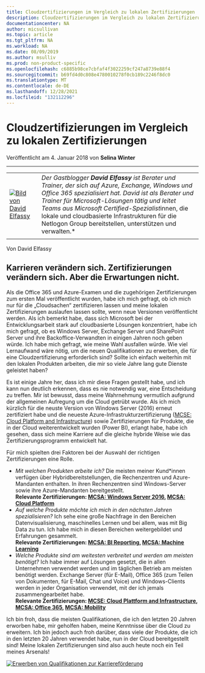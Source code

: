 ```yaml
---
title: Cloudzertifizierungen im Vergleich zu lokalen Zertifizierungen | Microsoft-Dokumentation
description: Cloudzertifizierungen im Vergleich zu lokalen Zertifizierungen
documentationcenter: NA
author: micsullivan
ms.topic: article
ms.tgt_pltfrm: NA
ms.workload: NA
ms.date: 08/09/2019
ms.author: msulliv
ms.prod: non-product-specific
ms.openlocfilehash: c6885b98ce7cbfaf4f3022259cf247a8739e88f4
ms.sourcegitcommit: b69fd4d0c808e4780010278f0cb189c2246f8dc0
ms.translationtype: MT
ms.contentlocale: de-DE
ms.lasthandoff: 12/28/2021
ms.locfileid: "132112296"
---
```

# <a name="cloud-vs-on-premises-certification"></a>Cloudzertifizierungen im Vergleich zu lokalen Zertifizierungen

Veröffentlicht am 4. Januar 2018 von **Selina Winter**

___

| | |
| --- | --- |
| [![Bild von David Elfassy](images/david-elfassy.jpg)](images/david-elfassy.jpg) | *Der Gastblogger **David Elfassy** ist Berater und Trainer, der sich auf Azure, Exchange, Windows und Office 365 spezialisiert hat. David ist als Berater und Trainer für Microsoft-Lösungen tätig und leitet Teams aus Microsoft Certified-Spezialist*innen, die lokale und cloudbasierte Infrastrukturen für die Netlogon Group bereitstellen, unterstützen und verwalten.* |
| | |

Von David Elfassy

## <a name="careers-change-certifications-change-expectations-dont"></a>Karrieren verändern sich. Zertifizierungen verändern sich. Aber die Erwartungen nicht.

Als die Office 365 und Azure-Examen und die zugehörigen Zertifizierungen zum ersten Mal veröffentlicht wurden, habe ich mich gefragt, ob ich mich nur für die „Cloudsachen“ zertifizieren lassen und meine lokalen Zertifizierungen auslaufen lassen sollte, wenn neue Versionen veröffentlicht werden. Als ich bemerkt habe, dass sich Microsoft bei der Entwicklungsarbeit stark auf cloudbasierte Lösungen konzentriert, habe ich mich gefragt, ob es Windows Server, Exchange Server und SharePoint Server und ihre Backoffice-Verwandten in einigen Jahren noch geben würde. Ich habe mich gefragt, wie meine Wahl ausfallen würde. Wie viel Lernaufwand wäre nötig, um die neuen Qualifikationen zu erwerben, die für eine Cloudzertifizierung erforderlich sind? Sollte ich einfach weiterhin mit den lokalen Produkten arbeiten, die mir so viele Jahre lang gute Dienste geleistet haben?

Es ist einige Jahre her, dass ich mir diese Fragen gestellt habe, und ich kann nun deutlich erkennen, dass es nie notwendig war, eine Entscheidung zu treffen. Mir ist bewusst, dass meine Wahrnehmung vermutlich aufgrund der allgemeinen Aufregung um die Cloud getrübt wurde. Als ich mich kürzlich für die neuste Version von Windows Server (2016) erneut zertifiziert habe und die neueste Azure-Infrastrukturzertifizierung ([MCSE: Cloud Platform and Infrastructure](https://www.microsoft.com/learning/mcse-cloud-platform-infrastructure.aspx)) sowie Zertifizierungen für Produkte, die in der Cloud weiterentwickelt wurden (Power BI), erlangt habe, habe ich gesehen, dass sich meine Karriere auf die gleiche hybride Weise wie das Zertifizierungsprogramm entwickelt hat.

Für mich spielten drei Faktoren bei der Auswahl der richtigen Zertifizierungen eine Rolle.

- *Mit welchen Produkten arbeite ich?* Die meisten meiner Kund*innen verfügen über Hybridbereitstellungen, die Rechenzentren und Azure-Mandanten enthalten. In ihren Rechenzentren sind Windows-Server sowie ihre Azure-Mandanten bereitgestellt.  
**Relevante Zertifizierungen: [MCSA: Windows Server 2016](https://www.microsoft.com/learning/mcsa-windows-server-2016-certification.aspx), [MCSA: Cloud Platform](https://www.microsoft.com/learning/mcsa-cloud-platform-certification.aspx)**
- *Auf welche Produkte möchte ich mich in den nächsten Jahren spezialisieren?* Ich sehe eine große Nachfrage in den Bereichen Datenvisualisierung, maschinelles Lernen und bei allem, was mit Big Data zu tun. Ich habe mich in diesen Bereichen weitergebildet und Erfahrungen gesammelt.  
**Relevante Zertifizierungen: [MCSA: BI Reporting](https://www.microsoft.com/learning/mcsa-bi-reporting.aspx), [MCSA: Machine Learning](https://www.microsoft.com/learning/mcsa-machine-learning.aspx)**
- *Welche Produkte sind am weitesten verbreitet und werden am meisten benötigt?* Ich habe immer auf Lösungen gesetzt, die in allen Unternehmen verwendet werden und im täglichen Betrieb am meisten benötigt werden. Exchange Server (für E-Mail), Office 365 (zum Teilen von Dokumenten, für E-Mail, Chat und Voice) und Windows-Clients werden in jeder Organisation verwendet, mit der ich jemals zusammengearbeitet habe.  
**Relevante Zertifizierungen: [MCSE: Cloud Plattform and Infrastructure](https://www.microsoft.com/learning/mcse-cloud-platform-infrastructure.aspx), [MCSA: Office 365](https://www.microsoft.com/learning/mcsa-office365-certification.aspx), [MCSA: Mobility](https://www.microsoft.com/learning/mcse-mobility-certification.aspx)**  

Ich bin froh, dass die meisten Qualifikationen, die ich den letzten 20 Jahren erworben habe, mir geholfen haben, meine Kenntnisse über die Cloud zu erweitern. Ich bin jedoch auch froh darüber, dass viele der Produkte, die ich in den letzten 20 Jahren verwendet habe, nun in der Cloud bereitgestellt sind! Meine lokalen Zertifizierungen sind also auch heute noch ein Teil meines Arsenals!

[![Erwerben von Qualifikationen zur Karriereförderung](images/microsoft-certified-banner.png)](https://www.microsoft.com/learning/azure-training-certification.aspx?WT.icid=mva_bnr_lexawareness_usen_asi_rightrail_oct2017)
